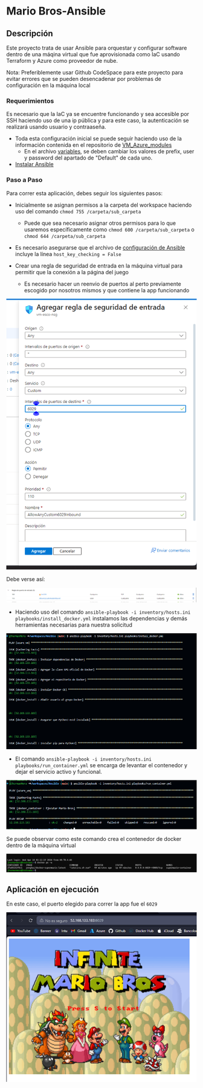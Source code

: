 # Mario Bros-Ansible

## Descripción

Este proyecto trata de usar Ansible para orquestar y configurar software dentro de una máqina virtual que fue aprovisionada como IaC usando Terraform y Azure como proveedor de nube.

Nota: Preferiblemente usar Github CodeSpace para este proyecto para evitar errores que se pueden desencadenar por problemas de configuración en la máquina local

### Requerimientos

Es necesario que la IaC ya se encuentre funcionando y sea accesible por SSH haciendo uso de una ip pública y para este caso, la autenticación se realizará usando usuario y contraaseña.
 * Toda esta configuración inicial se puede seguir haciendo uso de la información contenida en el repositorio de [VM_Azure_modules](https://github.com/JhormanMera/VM_Azure_modules)
    * En el archivo [variables](https://github.com/JhormanMera/VM_Azure_modules/blob/main/variables.tf), se deben cambiar los valores de prefix, user y password del apartado de "Default" de cada uno.
* [Instalar Ansible](https://docs.ansible.com/ansible/latest/installation_guide/installation_distros.html)

### Paso a Paso

Para correr esta aplicación, debes seguir los siguientes pasos:

* Inicialmente se asignan permisos a la carpeta del workspace haciendo uso del comando `chmod 755 /carpeta/sub_carpeta`
    * Puede que sea necesario asignar otros permisos para lo que usaremos específicamente como `chmod 600 /carpeta/sub_carpeta` o `chmod 644 /carpeta/sub_carpeta`

* Es necesario asegurarse que el archivo de [configuración de Ansible](ansible.cfg) incluye la línea `host_key_checking = False` 

* Crear una regla de seguridad de entrada en la máquina virtual para permitir que la conexión a la página del juego

    * Es necesario hacer un reenvio de puertos al perto previamente escogido por nosotros mismos y que contiene la app funcionando

![mensaje](assets/Inbound_Rule.png)

Debe verse así: 

![pods](assets/Internet_Rules.png)

* Haciendo uso del comando `ansible-playbook -i inventory/hosts.ini playbooks/install_docker.yml` instalamos las dependencias y demás herramientas necesarias para nuestra solicitud

 ![pods](assets/docker_install.png)


* El comando `ansible-playbook -i inventory/hosts.ini playbooks/run_container.yml` se encarga de levantar el contenedor y dejar el servicio activo y funcional.

![alt text](assets/mario_docker.png)

Se puede observar como este comando crea el contenedor de docker dentro de la máquina virtual

![alt text](assets/mario_container.png)


## Aplicación en ejecución
En este caso, el puerto elegido para correr la app fue el `6029`

![services](assets/Mario_Homepage.png)
